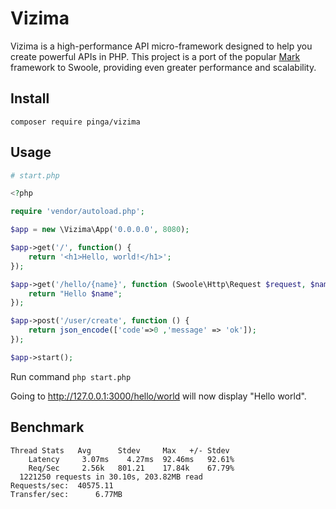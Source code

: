 # Vizima
Vizima is a high-performance API micro-framework designed to help you create powerful APIs in PHP. This project is a port of the popular [Mark](https://github.com/passwalls/mark) framework to Swoole, providing even greater performance and scalability.

## Install

```
composer require pinga/vizima
```

## Usage

```php
# start.php

<?php

require 'vendor/autoload.php';

$app = new \Vizima\App('0.0.0.0', 8080);

$app->get('/', function() {
    return '<h1>Hello, world!</h1>';
});

$app->get('/hello/{name}', function (Swoole\Http\Request $request, $name) {
    return "Hello $name";
});

$app->post('/user/create', function () {
    return json_encode(['code'=>0 ,'message' => 'ok']);
});

$app->start();
```

Run command ```php start.php```

Going to http://127.0.0.1:3000/hello/world will now display "Hello world".

## Benchmark

```
Thread Stats   Avg      Stdev     Max   +/- Stdev
    Latency     3.07ms    4.27ms  92.46ms   92.61%
    Req/Sec     2.56k   801.21    17.84k    67.79%
  1221250 requests in 30.10s, 203.82MB read
Requests/sec:  40575.11
Transfer/sec:      6.77MB
```
